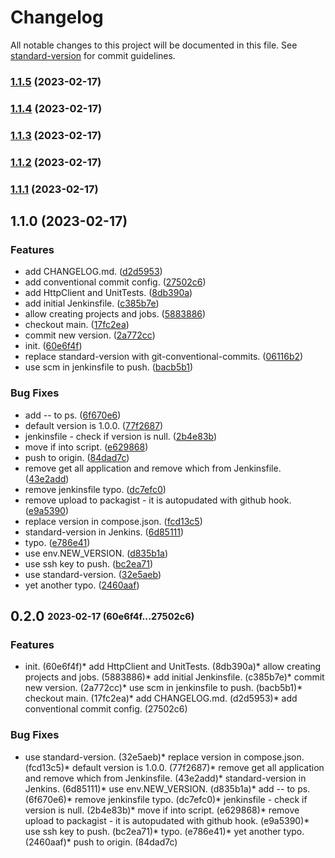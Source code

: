 # Changelog

All notable changes to this project will be documented in this file. See [standard-version](https://github.com/conventional-changelog/standard-version) for commit guidelines.

### [1.1.5](https://github.com/elytica/compute-client/compare/v1.1.4...v1.1.5) (2023-02-17)

### [1.1.4](https://github.com/elytica/compute-client/compare/v1.1.3...v1.1.4) (2023-02-17)

### [1.1.3](https://github.com/elytica/compute-client/compare/v1.1.2...v1.1.3) (2023-02-17)

### [1.1.2](https://github.com/elytica/compute-client/compare/v1.1.1...v1.1.2) (2023-02-17)

### [1.1.1](https://github.com/elytica/compute-client/compare/v1.1.0...v1.1.1) (2023-02-17)

## 1.1.0 (2023-02-17)


### Features

* add CHANGELOG.md. ([d2d5953](https://github.com/elytica/compute-client/commit/d2d5953599645c2dd8949929cf28c88a4d7c846c))
* add conventional commit config. ([27502c6](https://github.com/elytica/compute-client/commit/27502c6cd54eabb44ff76ef4c76ce46919381e27))
* add HttpClient and UnitTests. ([8db390a](https://github.com/elytica/compute-client/commit/8db390a278720de5334aeac9e542ccfada1cfc66))
* add initial Jenkinsfile. ([c385b7e](https://github.com/elytica/compute-client/commit/c385b7ebbeb8647af08d80646b7603c61c383211))
* allow creating projects and jobs. ([5883886](https://github.com/elytica/compute-client/commit/5883886ad89dd95ec373c13001a145833bece8c1))
* checkout main. ([17fc2ea](https://github.com/elytica/compute-client/commit/17fc2eacabc3be1c439094f72cb0ebb0343c862f))
* commit new version. ([2a772cc](https://github.com/elytica/compute-client/commit/2a772cc7a527f2acc45db4804eee850621b98c51))
* init. ([60e6f4f](https://github.com/elytica/compute-client/commit/60e6f4f8aae760e0d622a4e5e677364e5c505d93))
* replace standard-version with git-conventional-commits. ([06116b2](https://github.com/elytica/compute-client/commit/06116b21fba0f8c12e2f97839d060e2b38d0f144))
* use scm in jenkinsfile to push. ([bacb5b1](https://github.com/elytica/compute-client/commit/bacb5b12b3695055ad367274eed4d72b66f87862))


### Bug Fixes

* add -- to ps. ([6f670e6](https://github.com/elytica/compute-client/commit/6f670e6b5c6d07193c782f7c2f0cf0fa9c2db801))
* default version is 1.0.0. ([77f2687](https://github.com/elytica/compute-client/commit/77f2687eb2d7f9d8ec84d4b5e3d58ea36e30e61c))
* jenkinsfile - check if version is null. ([2b4e83b](https://github.com/elytica/compute-client/commit/2b4e83b36a04c134e6c38144cd46bc313d272bfa))
* move if into script. ([e629868](https://github.com/elytica/compute-client/commit/e62986856de549672688a2fd81ac7abba4efc7bc))
* push to origin. ([84dad7c](https://github.com/elytica/compute-client/commit/84dad7c6d58d04385418bf71aa8d7b5ab1498b2b))
* remove get all application and remove which from Jenkinsfile. ([43e2add](https://github.com/elytica/compute-client/commit/43e2add0a8bb401bb131d94b98b04890a7a0e03e))
* remove jenkinsfile typo. ([dc7efc0](https://github.com/elytica/compute-client/commit/dc7efc0445c8a9178db302a4bb276a007e535d80))
* remove upload to packagist - it is autopudated with github hook. ([e9a5390](https://github.com/elytica/compute-client/commit/e9a5390a83a0497518b38686482770ddfbef7eb9))
* replace version in compose.json. ([fcd13c5](https://github.com/elytica/compute-client/commit/fcd13c5247ecac513cff67365d9dd95bdb72e5a2))
* standard-version in Jenkins. ([6d85111](https://github.com/elytica/compute-client/commit/6d8511113fe3cddd706f11fbc1994ea06d22a8ac))
* typo. ([e786e41](https://github.com/elytica/compute-client/commit/e786e41520389f7696dec3ffbaedfc9f9c304c61))
* use env.NEW_VERSION. ([d835b1a](https://github.com/elytica/compute-client/commit/d835b1a16116451254dbf923eca71554f46eb087))
* use ssh key to push. ([bc2ea71](https://github.com/elytica/compute-client/commit/bc2ea7134871b0fd7356c7a27f778fe1a53b3fc9))
* use standard-version. ([32e5aeb](https://github.com/elytica/compute-client/commit/32e5aeb7cabb1ee394f5e31f4136fc240da21995))
* yet another typo. ([2460aaf](https://github.com/elytica/compute-client/commit/2460aaf37bf0e30c079f10e34bd175c1c15c5348))

## **0.2.0** <sub><sup>2023-02-17 (60e6f4f...27502c6)</sup></sub>

### Features
* init\. (60e6f4f)* add HttpClient and UnitTests\. (8db390a)* allow creating projects and jobs\. (5883886)* add initial Jenkinsfile\. (c385b7e)* commit new version\. (2a772cc)* use scm in jenkinsfile to push\. (bacb5b1)* checkout main\. (17fc2ea)* add CHANGELOG\.md\. (d2d5953)* add conventional commit config\. (27502c6)

### Bug Fixes
* use standard\-version\. (32e5aeb)* replace version in compose\.json\. (fcd13c5)* default version is 1\.0\.0\. (77f2687)* remove get all application and remove which from Jenkinsfile\. (43e2add)* standard\-version in Jenkins\. (6d85111)* use env\.NEW\_VERSION\. (d835b1a)* add \-\- to ps\. (6f670e6)* remove jenkinsfile typo\. (dc7efc0)* jenkinsfile \- check if version is null\. (2b4e83b)* move if into script\. (e629868)* remove upload to packagist \- it is autopudated with github hook\. (e9a5390)* use ssh key to push\. (bc2ea71)* typo\. (e786e41)* yet another typo\. (2460aaf)* push to origin\. (84dad7c)
